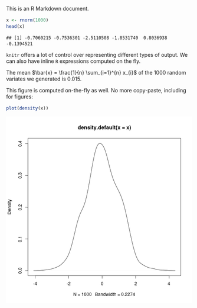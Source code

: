 This is an R Markdown document.


```r
x <- rnorm(1000)
head(x)
```

```
## [1] -0.7060215 -0.7536301 -2.5110508 -1.8531740  0.8036938 -0.1394521
```

`knitr` offers a lot of control over representing different
types of output. We can also have inline `R` expressions
computed on the fly.

The mean $\bar{x} = \frac{1}{n} \sum_{i=1}^{n} x_{i}$ of the
1000 random variates we generated is
0.015.

This figure is computed on-the-fly as well. No more
copy-paste, including for figures:


```r
plot(density(x))
```

<img src="../figure/sec_4-1.png" title="plot of chunk sec_4" alt="plot of chunk sec_4" style="display: block; margin: auto;" />

